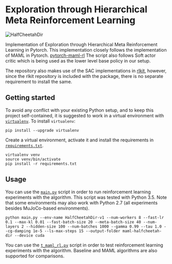 # Exploration through Hierarchical Meta Reinforcement Learning

![HalfCheetahDir](https://raw.githubusercontent.com/tristandeleu/pytorch-maml-rl/master/_assets/halfcheetahdir.gif)

Implementation of Exploration through Hierarchical Meta Reinforcement Learning in Pytorch. This implementation closely follows the implementation of MAML in Pytorch. [pytorch-maml-rl](https://github.com/tristandeleu/pytorch-maml-rl)
The script also follows Soft actor critic which is being used as the lower level base policy in our setup.

The repository also makes use of the SAC implementations in [rlkit](https://github.com/vitchyr/rlkit), however, since the rlkit repository is included with the package, there is no separate requirement to install the same.

## Getting started
To avoid any conflict with your existing Python setup, and to keep this project self-contained, it is suggested to work in a virtual environment with [`virtualenv`](http://docs.python-guide.org/en/latest/dev/virtualenvs/). To install `virtualenv`:
```
pip install --upgrade virtualenv
```
Create a virtual environment, activate it and install the requirements in [`requirements.txt`](requirements.txt).
```
virtualenv venv
source venv/bin/activate
pip install -r requirements.txt
```

## Usage
You can use the [`main.py`](main.py) script in order to run reinforcement learning experiments with the algorithm. This script was tested with Python 3.5. Note that some environments may also work with Python 2.7 (all experiments besides MuJoCo-based environments).
```
python main.py --env-name HalfCheetahDir-v1 --num-workers 8 --fast-lr 0.1 --max-kl 0.01 --fast-batch-size 20 --meta-batch-size 40 --num-layers 2 --hidden-size 100 --num-batches 1000 --gamma 0.99 --tau 1.0 --cg-damping 1e-5 --ls-max-steps 15 --output-folder maml-halfcheetah-dir --device cuda
```

You can use the [`t_maml_rl.py`](t_maml_rl.py) script in order to test reinforcement learning experiments with the algorithm. Baseline and MAML algorithms are also supported for comparisons.
